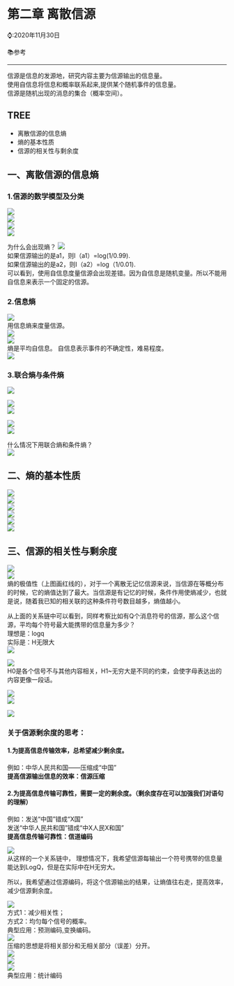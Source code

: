 # 第二章 离散信源

⌚️:2020年11月30日

📚参考

---



信源是信息的发源地，研究内容主要为信源输出的信息量。   
使用自信息将信息和概率联系起来,提供某个随机事件的信息量。   
信源是随机出现的消息的集合（概率空间）。   

## TREE
* 离散信源的信息熵
* 熵的基本性质
* 信源的相关性与剩余度
## 一、离散信源的信息熵
### 1.信源的数学模型及分类
![](../imgs/36.png)  
![](../imgs/37.png)   
![](../imgs/38.png)  
![](../imgs/39.png)   

为什么会出现熵？
![](../imgs/40.png)   
如果信源输出的是a1，则I（a1）=log(1/0.99).   
如果信源输出的是a2，则I（a2）=log（1/0.01).   
可以看到，使用自信息度量信源会出现差错。因为自信息是随机变量。所以不能用自信息来表示一个固定的信源。      

### 2.信息熵
![](../imgs/41.png)   
用信息熵来度量信源。   
![](../imgs/42.png)   
![](../imgs/44.png)  
熵是平均自信息。 自信息表示事件的不确定性，难易程度。    
![](../imgs/43.png)   

### 3.联合熵与条件熵
![](../imgs/45.png)   

![](../imgs/46.png)   
![](../imgs/47.png)  


![](../imgs/48.png)   
![](../imgs/49.png)  

什么情况下用联合熵和条件熵？    
![](../imgs/50.png)   
## 二、熵的基本性质
![](../imgs/55.png)   
![](../imgs/56.png)   
![](../imgs/57.png)   
![](../imgs/58.png)   
![](../imgs/59.png)   
![](../imgs/60.png)   
## 三、信源的相关性与剩余度
![](../imgs/61.png)   
![](../imgs/62.png)   
熵的极值性（上图画红线的），对于一个离散无记忆信源来说，当信源在等概分布的时候，它的熵值达到了最大。当信源是有记忆的时候，条件作用使熵减少，也就是说，随着我已知的相关联的这种条件符号数目越多，熵值越小。   

从上面的关系链中可以看到，同样考察比如有Q个消息符号的信源，那么这个信源，平均每个符号最大能携带的信息量为多少？    
理想是：logq    
实际是：H无限大   
![](../imgs/63.png)   

![](../imgs/64.png)   
H0是各个信号不与其他内容相关，H1~无穷大是不同的约束，会使字母表达出的内容更像一段话。   


![](../imgs/65.png)   
![](../imgs/66.png)   

![](../imgs/67.png)   

### 关于信源剩余度的思考：
#### 1.为提高信息传输效率，总希望减少剩余度。    
例如：中华人民共和国——压缩成“中国”    
**提高信源输出信息的效率：信源压缩**   

#### 2.为提高信息传输可靠性，需要一定的剩余度。（剩余度存在可以加强我们对语句的理解）
例如：发送“中国”错成“X国”    
发送“中华人民共和国”错成“中X人民X和国”   
**提高信息传输可靠性：信道编码**   

![](../imgs/68.png)   
从这样的一个关系链中， 理想情况下，我希望信源每输出一个符号携带的信息量能达到LogQ，但是在实际中在H无穷大。    

所以，我希望通过信源编码，将这个信源输出的结果，让熵值往右走，提高效率，减少信源剩余度。   

![](../imgs/69.png)   
方式1：减少相关性；   
方式2：均匀每个信号的概率。   
典型应用：预测编码,变换编码。   
![](../imgs/70.png)   
压缩的思想是将相关部分和无相关部分（误差）分开。   
![](../imgs/71.png)   
![](../imgs/72.png)   
![](../imgs/73.png)  
典型应用：统计编码   
